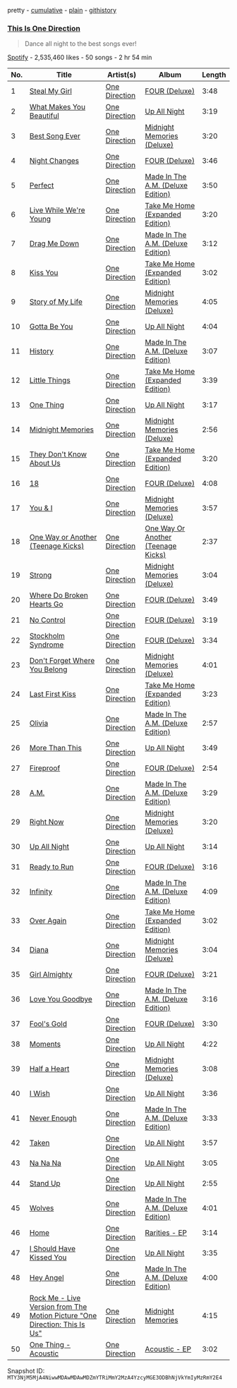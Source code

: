 pretty - [cumulative](/playlists/cumulative/37i9dQZF1DX6p4TJxzMRDe.md) - [plain](/playlists/plain/37i9dQZF1DX6p4TJxzMRDe) - [githistory](https://github.githistory.xyz/mackorone/spotify-playlist-archive/blob/main/playlists/plain/37i9dQZF1DX6p4TJxzMRDe)

### [This Is One Direction](https://open.spotify.com/playlist/37i9dQZF1DX6p4TJxzMRDe)

> Dance all night to the best songs ever!

[Spotify](https://open.spotify.com/user/spotify) - 2,535,460 likes - 50 songs - 2 hr 54 min

| No. | Title | Artist(s) | Album | Length |
|---|---|---|---|---|
| 1 | [Steal My Girl](https://open.spotify.com/track/2Bs4jQEGMycglOfWPBqrVG) | [One Direction](https://open.spotify.com/artist/4AK6F7OLvEQ5QYCBNiQWHq) | [FOUR \(Deluxe\)](https://open.spotify.com/album/4gCNyS7pidfK3rKWhB3JOY) | 3:48 |
| 2 | [What Makes You Beautiful](https://open.spotify.com/track/4cluDES4hQEUhmXj6TXkSo) | [One Direction](https://open.spotify.com/artist/4AK6F7OLvEQ5QYCBNiQWHq) | [Up All Night](https://open.spotify.com/album/6cunQQ7YZisYOoiFu2ywIq) | 3:19 |
| 3 | [Best Song Ever](https://open.spotify.com/track/5T7ZFtCcOgkpjxcuaeZbw0) | [One Direction](https://open.spotify.com/artist/4AK6F7OLvEQ5QYCBNiQWHq) | [Midnight Memories \(Deluxe\)](https://open.spotify.com/album/7p1fX8aUySrBdx4WSYspOu) | 3:20 |
| 4 | [Night Changes](https://open.spotify.com/track/5O2P9iiztwhomNh8xkR9lJ) | [One Direction](https://open.spotify.com/artist/4AK6F7OLvEQ5QYCBNiQWHq) | [FOUR \(Deluxe\)](https://open.spotify.com/album/4gCNyS7pidfK3rKWhB3JOY) | 3:46 |
| 5 | [Perfect](https://open.spotify.com/track/3NLnwwAQbbFKcEcV8hDItk) | [One Direction](https://open.spotify.com/artist/4AK6F7OLvEQ5QYCBNiQWHq) | [Made In The A.M\. \(Deluxe Edition\)](https://open.spotify.com/album/1gMxiQQSg5zeu4htBosASY) | 3:50 |
| 6 | [Live While We're Young](https://open.spotify.com/track/6Vh03bkEfXqekWp7Y1UBRb) | [One Direction](https://open.spotify.com/artist/4AK6F7OLvEQ5QYCBNiQWHq) | [Take Me Home \(Expanded Edition\)](https://open.spotify.com/album/2sWX3HYnZjPZ9MrH6MFsBt) | 3:20 |
| 7 | [Drag Me Down](https://open.spotify.com/track/2K87XMYnUMqLcX3zvtAF4G) | [One Direction](https://open.spotify.com/artist/4AK6F7OLvEQ5QYCBNiQWHq) | [Made In The A.M\. \(Deluxe Edition\)](https://open.spotify.com/album/1gMxiQQSg5zeu4htBosASY) | 3:12 |
| 8 | [Kiss You](https://open.spotify.com/track/4My8w8AA1JpG6E5SiAPvJL) | [One Direction](https://open.spotify.com/artist/4AK6F7OLvEQ5QYCBNiQWHq) | [Take Me Home \(Expanded Edition\)](https://open.spotify.com/album/2sWX3HYnZjPZ9MrH6MFsBt) | 3:02 |
| 9 | [Story of My Life](https://open.spotify.com/track/4nVBt6MZDDP6tRVdQTgxJg) | [One Direction](https://open.spotify.com/artist/4AK6F7OLvEQ5QYCBNiQWHq) | [Midnight Memories \(Deluxe\)](https://open.spotify.com/album/7p1fX8aUySrBdx4WSYspOu) | 4:05 |
| 10 | [Gotta Be You](https://open.spotify.com/track/3jJ5NJ3aNWvV70Rd7hgZIH) | [One Direction](https://open.spotify.com/artist/4AK6F7OLvEQ5QYCBNiQWHq) | [Up All Night](https://open.spotify.com/album/6cunQQ7YZisYOoiFu2ywIq) | 4:04 |
| 11 | [History](https://open.spotify.com/track/0HMjXBAZmSYOTTi33WpMso) | [One Direction](https://open.spotify.com/artist/4AK6F7OLvEQ5QYCBNiQWHq) | [Made In The A.M\. \(Deluxe Edition\)](https://open.spotify.com/album/1gMxiQQSg5zeu4htBosASY) | 3:07 |
| 12 | [Little Things](https://open.spotify.com/track/0TAmnCzOtqRfvA38DDLTjj) | [One Direction](https://open.spotify.com/artist/4AK6F7OLvEQ5QYCBNiQWHq) | [Take Me Home \(Expanded Edition\)](https://open.spotify.com/album/2sWX3HYnZjPZ9MrH6MFsBt) | 3:39 |
| 13 | [One Thing](https://open.spotify.com/track/5G2c6FsfTzgYUzageCmfXY) | [One Direction](https://open.spotify.com/artist/4AK6F7OLvEQ5QYCBNiQWHq) | [Up All Night](https://open.spotify.com/album/6cunQQ7YZisYOoiFu2ywIq) | 3:17 |
| 14 | [Midnight Memories](https://open.spotify.com/track/5wjmqUGN7vrAqFqDWrywlZ) | [One Direction](https://open.spotify.com/artist/4AK6F7OLvEQ5QYCBNiQWHq) | [Midnight Memories \(Deluxe\)](https://open.spotify.com/album/7p1fX8aUySrBdx4WSYspOu) | 2:56 |
| 15 | [They Don't Know About Us](https://open.spotify.com/track/6M31fPFCYB8Job3MCjjrDV) | [One Direction](https://open.spotify.com/artist/4AK6F7OLvEQ5QYCBNiQWHq) | [Take Me Home \(Expanded Edition\)](https://open.spotify.com/album/2sWX3HYnZjPZ9MrH6MFsBt) | 3:20 |
| 16 | [18](https://open.spotify.com/track/3JjnGLK8IxkNLvo8Lb3KOM) | [One Direction](https://open.spotify.com/artist/4AK6F7OLvEQ5QYCBNiQWHq) | [FOUR \(Deluxe\)](https://open.spotify.com/album/4gCNyS7pidfK3rKWhB3JOY) | 4:08 |
| 17 | [You & I](https://open.spotify.com/track/2afCBiru10AFckfOa49wIa) | [One Direction](https://open.spotify.com/artist/4AK6F7OLvEQ5QYCBNiQWHq) | [Midnight Memories \(Deluxe\)](https://open.spotify.com/album/7p1fX8aUySrBdx4WSYspOu) | 3:57 |
| 18 | [One Way or Another \(Teenage Kicks\)](https://open.spotify.com/track/3jZomvOBa5qfTo5HkqI1p5) | [One Direction](https://open.spotify.com/artist/4AK6F7OLvEQ5QYCBNiQWHq) | [One Way Or Another \(Teenage Kicks\)](https://open.spotify.com/album/3n2nA5YdK8OKujeHIqIlAd) | 2:37 |
| 19 | [Strong](https://open.spotify.com/track/3cKM7UXBZmgjEgEBTkaIlU) | [One Direction](https://open.spotify.com/artist/4AK6F7OLvEQ5QYCBNiQWHq) | [Midnight Memories \(Deluxe\)](https://open.spotify.com/album/7p1fX8aUySrBdx4WSYspOu) | 3:04 |
| 20 | [Where Do Broken Hearts Go](https://open.spotify.com/track/6HFywc5eQYRRYHYTatCb5Y) | [One Direction](https://open.spotify.com/artist/4AK6F7OLvEQ5QYCBNiQWHq) | [FOUR \(Deluxe\)](https://open.spotify.com/album/4gCNyS7pidfK3rKWhB3JOY) | 3:49 |
| 21 | [No Control](https://open.spotify.com/track/4JaLkM90MJutDAl5jD9BZX) | [One Direction](https://open.spotify.com/artist/4AK6F7OLvEQ5QYCBNiQWHq) | [FOUR \(Deluxe\)](https://open.spotify.com/album/4gCNyS7pidfK3rKWhB3JOY) | 3:19 |
| 22 | [Stockholm Syndrome](https://open.spotify.com/track/6AzCBeiDuUXGXjznBufswB) | [One Direction](https://open.spotify.com/artist/4AK6F7OLvEQ5QYCBNiQWHq) | [FOUR \(Deluxe\)](https://open.spotify.com/album/4gCNyS7pidfK3rKWhB3JOY) | 3:34 |
| 23 | [Don't Forget Where You Belong](https://open.spotify.com/track/3yhVmOZSpZqnhRrEiYI0EJ) | [One Direction](https://open.spotify.com/artist/4AK6F7OLvEQ5QYCBNiQWHq) | [Midnight Memories \(Deluxe\)](https://open.spotify.com/album/7p1fX8aUySrBdx4WSYspOu) | 4:01 |
| 24 | [Last First Kiss](https://open.spotify.com/track/0KqlLyIGuBZWqzNwP9rypc) | [One Direction](https://open.spotify.com/artist/4AK6F7OLvEQ5QYCBNiQWHq) | [Take Me Home \(Expanded Edition\)](https://open.spotify.com/album/2sWX3HYnZjPZ9MrH6MFsBt) | 3:23 |
| 25 | [Olivia](https://open.spotify.com/track/5dONhl6aXFuN86UBdayF6W) | [One Direction](https://open.spotify.com/artist/4AK6F7OLvEQ5QYCBNiQWHq) | [Made In The A.M\. \(Deluxe Edition\)](https://open.spotify.com/album/1gMxiQQSg5zeu4htBosASY) | 2:57 |
| 26 | [More Than This](https://open.spotify.com/track/0UAB340gAcSMk3r0a8PTag) | [One Direction](https://open.spotify.com/artist/4AK6F7OLvEQ5QYCBNiQWHq) | [Up All Night](https://open.spotify.com/album/6cunQQ7YZisYOoiFu2ywIq) | 3:49 |
| 27 | [Fireproof](https://open.spotify.com/track/34aYkYrY3sXhEU9O4VQgtB) | [One Direction](https://open.spotify.com/artist/4AK6F7OLvEQ5QYCBNiQWHq) | [FOUR \(Deluxe\)](https://open.spotify.com/album/4gCNyS7pidfK3rKWhB3JOY) | 2:54 |
| 28 | [A.M.](https://open.spotify.com/track/5omYVLodGmaxnhua99xIE8) | [One Direction](https://open.spotify.com/artist/4AK6F7OLvEQ5QYCBNiQWHq) | [Made In The A.M\. \(Deluxe Edition\)](https://open.spotify.com/album/1gMxiQQSg5zeu4htBosASY) | 3:29 |
| 29 | [Right Now](https://open.spotify.com/track/1dQQ2QlnvXUehsRUrukKmf) | [One Direction](https://open.spotify.com/artist/4AK6F7OLvEQ5QYCBNiQWHq) | [Midnight Memories \(Deluxe\)](https://open.spotify.com/album/7p1fX8aUySrBdx4WSYspOu) | 3:20 |
| 30 | [Up All Night](https://open.spotify.com/track/1I93YiKgu2P5pwprWmziPI) | [One Direction](https://open.spotify.com/artist/4AK6F7OLvEQ5QYCBNiQWHq) | [Up All Night](https://open.spotify.com/album/6cunQQ7YZisYOoiFu2ywIq) | 3:14 |
| 31 | [Ready to Run](https://open.spotify.com/track/7GtGeeChOx4NS77bqK8SUx) | [One Direction](https://open.spotify.com/artist/4AK6F7OLvEQ5QYCBNiQWHq) | [FOUR \(Deluxe\)](https://open.spotify.com/album/4gCNyS7pidfK3rKWhB3JOY) | 3:16 |
| 32 | [Infinity](https://open.spotify.com/track/6N5xh0tYYLTQRiCCaNbAUt) | [One Direction](https://open.spotify.com/artist/4AK6F7OLvEQ5QYCBNiQWHq) | [Made In The A.M\. \(Deluxe Edition\)](https://open.spotify.com/album/1gMxiQQSg5zeu4htBosASY) | 4:09 |
| 33 | [Over Again](https://open.spotify.com/track/6l3vk93IWfe0wq396JTCM6) | [One Direction](https://open.spotify.com/artist/4AK6F7OLvEQ5QYCBNiQWHq) | [Take Me Home \(Expanded Edition\)](https://open.spotify.com/album/2sWX3HYnZjPZ9MrH6MFsBt) | 3:02 |
| 34 | [Diana](https://open.spotify.com/track/6twW4ma6w0mOeejejPK0nY) | [One Direction](https://open.spotify.com/artist/4AK6F7OLvEQ5QYCBNiQWHq) | [Midnight Memories \(Deluxe\)](https://open.spotify.com/album/7p1fX8aUySrBdx4WSYspOu) | 3:04 |
| 35 | [Girl Almighty](https://open.spotify.com/track/5UgsZiYk1lkEobuPHmRtWm) | [One Direction](https://open.spotify.com/artist/4AK6F7OLvEQ5QYCBNiQWHq) | [FOUR \(Deluxe\)](https://open.spotify.com/album/4gCNyS7pidfK3rKWhB3JOY) | 3:21 |
| 36 | [Love You Goodbye](https://open.spotify.com/track/1ZWLWVqeEMWMKTlteS0yLH) | [One Direction](https://open.spotify.com/artist/4AK6F7OLvEQ5QYCBNiQWHq) | [Made In The A.M\. \(Deluxe Edition\)](https://open.spotify.com/album/1gMxiQQSg5zeu4htBosASY) | 3:16 |
| 37 | [Fool's Gold](https://open.spotify.com/track/0L5gFNrzHyh4OhMwEz6DGS) | [One Direction](https://open.spotify.com/artist/4AK6F7OLvEQ5QYCBNiQWHq) | [FOUR \(Deluxe\)](https://open.spotify.com/album/4gCNyS7pidfK3rKWhB3JOY) | 3:30 |
| 38 | [Moments](https://open.spotify.com/track/3MxJGBnYaP4yQYUv90HLqZ) | [One Direction](https://open.spotify.com/artist/4AK6F7OLvEQ5QYCBNiQWHq) | [Up All Night](https://open.spotify.com/album/6cunQQ7YZisYOoiFu2ywIq) | 4:22 |
| 39 | [Half a Heart](https://open.spotify.com/track/6nIE1oCE4udqMGv3bqVNVb) | [One Direction](https://open.spotify.com/artist/4AK6F7OLvEQ5QYCBNiQWHq) | [Midnight Memories \(Deluxe\)](https://open.spotify.com/album/7p1fX8aUySrBdx4WSYspOu) | 3:08 |
| 40 | [I Wish](https://open.spotify.com/track/5bODPM8nTwwTIE4W9fuUcC) | [One Direction](https://open.spotify.com/artist/4AK6F7OLvEQ5QYCBNiQWHq) | [Up All Night](https://open.spotify.com/album/6cunQQ7YZisYOoiFu2ywIq) | 3:36 |
| 41 | [Never Enough](https://open.spotify.com/track/7rdP71W8x4UbJ0KAKBACbo) | [One Direction](https://open.spotify.com/artist/4AK6F7OLvEQ5QYCBNiQWHq) | [Made In The A.M\. \(Deluxe Edition\)](https://open.spotify.com/album/1gMxiQQSg5zeu4htBosASY) | 3:33 |
| 42 | [Taken](https://open.spotify.com/track/4K0M12PIWJjA4H0NAP142y) | [One Direction](https://open.spotify.com/artist/4AK6F7OLvEQ5QYCBNiQWHq) | [Up All Night](https://open.spotify.com/album/6cunQQ7YZisYOoiFu2ywIq) | 3:57 |
| 43 | [Na Na Na](https://open.spotify.com/track/5fEql5cR2hjR6wPGUPiEEb) | [One Direction](https://open.spotify.com/artist/4AK6F7OLvEQ5QYCBNiQWHq) | [Up All Night](https://open.spotify.com/album/6cunQQ7YZisYOoiFu2ywIq) | 3:05 |
| 44 | [Stand Up](https://open.spotify.com/track/147ximWPJObFNQ4M1AhFox) | [One Direction](https://open.spotify.com/artist/4AK6F7OLvEQ5QYCBNiQWHq) | [Up All Night](https://open.spotify.com/album/6cunQQ7YZisYOoiFu2ywIq) | 2:55 |
| 45 | [Wolves](https://open.spotify.com/track/4hJfmMjy3wFIOknfYwhouY) | [One Direction](https://open.spotify.com/artist/4AK6F7OLvEQ5QYCBNiQWHq) | [Made In The A.M\. \(Deluxe Edition\)](https://open.spotify.com/album/1gMxiQQSg5zeu4htBosASY) | 4:01 |
| 46 | [Home](https://open.spotify.com/track/5UcphALlWd7sBBySclJvAi) | [One Direction](https://open.spotify.com/artist/4AK6F7OLvEQ5QYCBNiQWHq) | [Rarities \- EP](https://open.spotify.com/album/7FGlnbYUbnqdlr6yk0JoPC) | 3:14 |
| 47 | [I Should Have Kissed You](https://open.spotify.com/track/4yVPaA6DOfwbqZIQNv4G5U) | [One Direction](https://open.spotify.com/artist/4AK6F7OLvEQ5QYCBNiQWHq) | [Up All Night](https://open.spotify.com/album/6cunQQ7YZisYOoiFu2ywIq) | 3:35 |
| 48 | [Hey Angel](https://open.spotify.com/track/4fLTtg48X0QtKrj0Jv8I3v) | [One Direction](https://open.spotify.com/artist/4AK6F7OLvEQ5QYCBNiQWHq) | [Made In The A.M\. \(Deluxe Edition\)](https://open.spotify.com/album/1gMxiQQSg5zeu4htBosASY) | 4:00 |
| 49 | [Rock Me \- Live Version from The Motion Picture "One Direction: This Is Us"](https://open.spotify.com/track/556dq53fPiJ1aiXRSXI2bA) | [One Direction](https://open.spotify.com/artist/4AK6F7OLvEQ5QYCBNiQWHq) | [Midnight Memories](https://open.spotify.com/album/4k4apMN5EYs7S2q83BsXyR) | 4:15 |
| 50 | [One Thing \- Acoustic](https://open.spotify.com/track/1LmwMw97uG572wZ3hohkNt) | [One Direction](https://open.spotify.com/artist/4AK6F7OLvEQ5QYCBNiQWHq) | [Acoustic \- EP](https://open.spotify.com/album/5VX4SyOXpLW7d0jBGW6AP2) | 3:02 |

Snapshot ID: `MTY3NjM5MjA4NiwwMDAwMDAwMDZmYTRiMmY2MzA4YzcyMGE3ODBhNjVkYmIyMzRmY2E4`
